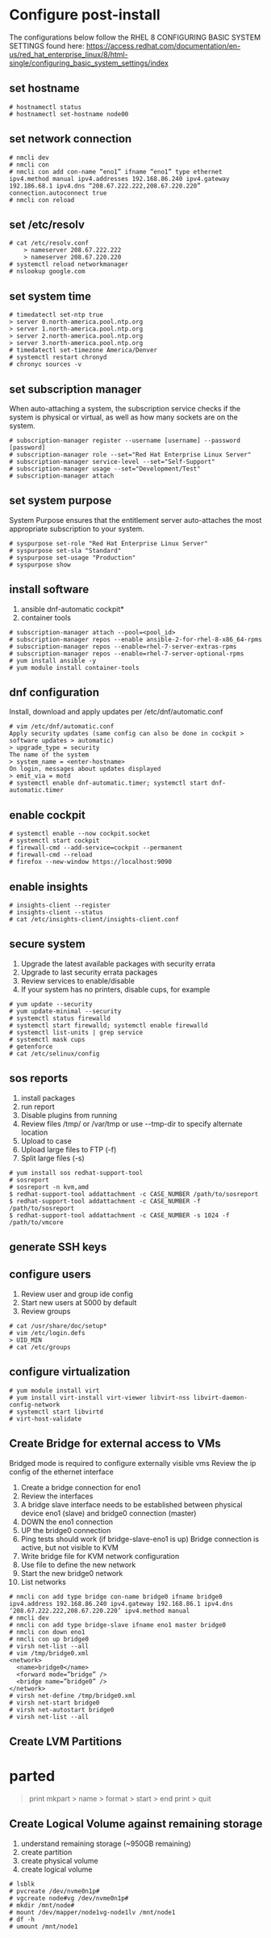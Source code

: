 # Configure post-install

The configurations below follow the RHEL 8 CONFIGURING BASIC SYSTEM SETTINGS found here: https://access.redhat.com/documentation/en-us/red_hat_enterprise_linux/8/html-single/configuring_basic_system_settings/index

## set hostname
```
# hostnamectl status
# hostnamectl set-hostname node00
```

## set network connection
```
# nmcli dev
# nmcli con
# nmcli con add con-name “eno1” ifname “eno1” type ethernet ipv4.method manual ipv4.addresses 192.168.86.240 ipv4.gateway 192.186.68.1 ipv4.dns “208.67.222.222,208.67.220.220” connection.autoconnect true
# nmcli con reload
```

## set /etc/resolv
```
# cat /etc/resolv.conf
 	> nameserver 208.67.222.222
 	> nameserver 208.67.220.220
# systemctl reload networkmanager
# nslookup google.com
```

## set system time
```
# timedatectl set-ntp true
> server 0.north-america.pool.ntp.org
> server 1.north-america.pool.ntp.org
> server 2.north-america.pool.ntp.org
> server 3.north-america.pool.ntp.org
# timedatectl set-timezone America/Denver
# systemctl restart chronyd
# chronyc sources -v
```

## set subscription manager
When auto-attaching a system, the subscription service checks if the system is physical or virtual, as well as how many sockets are on the system. 

```
# subscription-manager register --username [username] --password [password]
# subscription-manager role --set="Red Hat Enterprise Linux Server"
# subscription-manager service-level --set="Self-Support"
# subscription-manager usage --set="Development/Test"
# subscription-manager attach
```

## set system purpose
System Purpose ensures that the entitlement server auto-attaches the most appropriate subscription to your system. 

```
# syspurpose set-role "Red Hat Enterprise Linux Server"
# syspurpose set-sla "Standard"
# syspurpose set-usage "Production"
# syspurpose show
```

## install software
1. ansible dnf-automatic cockpit*
1. container tools

```
# subscription-manager attach --pool=<pool_id>
# subscription-manager repos --enable ansible-2-for-rhel-8-x86_64-rpms
# subscription-manager repos --enable=rhel-7-server-extras-rpms
# subscription-manager repos --enable=rhel-7-server-optional-rpms
# yum install ansible -y
# yum module install container-tools
```

## dnf configuration
Install, download and apply updates per /etc/dnf/automatic.conf

```
# vim /etc/dnf/automatic.conf
Apply security updates (same config can also be done in cockpit > software updates > automatic)
> upgrade_type = security
The name of the system
> system_name = <enter-hostname>
On login, messages about updates displayed
> emit_via = motd
# systemctl enable dnf-automatic.timer; systemctl start dnf-automatic.timer
```

## enable cockpit
```
# systemctl enable --now cockpit.socket
# systemctl start cockpit
# firewall-cmd --add-service=cockpit --permanent
# firewall-cmd --reload
# firefox --new-window https://localhost:9090 
```

## enable insights
```
# insights-client --register
# insights-client --status
# cat /etc/insights-client/insights-client.conf
```

## secure system

1. Upgrade the latest available packages with security errata
1. Upgrade to last security errata packages
1. Review services to enable/disable
1. If your system has no printers, disable cups, for example
```
# yum update --security
# yum update-minimal --security
# systemctl status firewalld
# systemctl start firewalld; systemctl enable firewalld
# systemctl list-units | grep service
# systemctl mask cups
# getenforce
# cat /etc/selinux/config
```

## sos reports
1. install packages
1. run report
1. Disable plugins from running
1. Review files
/tmp/ or /var/tmp or use --tmp-dir to specify alternate location
1. Upload to case 
1. Upload large files to FTP (-f)
1. Split large files (-s)

```
# yum install sos redhat-support-tool
# sosreport 
# sosreport -n kvm,amd
$ redhat-support-tool addattachment -c CASE_NUMBER /path/to/sosreport
$ redhat-support-tool addattachment -c CASE_NUMBER -f /path/to/sosreport
$ redhat-support-tool addattachment -c CASE_NUMBER -s 1024 -f /path/to/vmcore
```

## generate SSH keys

## configure users
1. Review user and group ide config 
1. Start new users at 5000 by default
1. Review groups

```
# cat /usr/share/doc/setup*
# vim /etc/login.defs
> UID_MIN
# cat /etc/groups
```

## configure virtualization
```
# yum module install virt
# yum install virt-install virt-viewer libvirt-nss libvirt-daemon-config-network
# systemctl start libvirtd
# virt-host-validate
```

## Create Bridge for external access to VMs
Bridged mode is required to configure externally visible vms 
Review the ip config of the ethernet interface
1. Create a bridge connection for eno1
1. Review the interfaces
1. A bridge slave interface needs to be established between physical device eno1 (slave) and bridge0 connection (master)
1. DOWN the eno1 connection
1. UP the bridge0 connection
1. Ping tests should work (if bridge-slave-eno1 is up)
Bridge connection is active, but not visible to KVM
1. Write bridge file for KVM network configuration
1. Use file to define the new network
1. Start the new bridge0 network
1. List networks 
```
# nmcli con add type bridge con-name bridge0 ifname bridge0 ipv4.address 192.168.86.240 ipv4.gateway 192.168.86.1 ipv4.dns ‘208.67.222.222,208.67.220.220’ ipv4.method manual
# nmcli dev
# nmcli con add type bridge-slave ifname eno1 master bridge0
# nmcli con down eno1
# nmcli con up bridge0
# virsh net-list --all 
# vim /tmp/bridge0.xml
<network>
  <name>bridge0</name>
  <forward mode=”bridge” />
  <bridge name=”bridge0” />
</network>
# virsh net-define /tmp/bridge0.xml
# virsh net-start bridge0
# virsh net-autostart bridge0
# virsh net-list --all
```

## Create LVM Partitions 
# parted
> print
> mkpart > name > format > start > end
> print > quit

## Create Logical Volume against remaining storage
1. understand remaining storage (~950GB remaining)
1. create partition
1. create physical volume
1. create logical volume
```
# lsblk
# pvcreate /dev/nvme0n1p#
# vgcreate node#vg /dev/nvme0n1p#
# mkdir /mnt/node#
# mount /dev/mapper/node1vg-node1lv /mnt/node1
# df -h
# umount /mnt/node1
```

